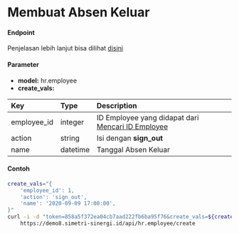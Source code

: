 # Membuat Absen Keluar
#### Endpoint
Penjelasan lebih lanjut bisa dilihat [disini](../list_api/create_data.md)

#### Parameter
- <b>model:</b> hr.employee</br>
- <b>create_vals:</b> </br>

| Key           | Type          | Description                                                                       |
| :---          | :---          | :---                                                                              |
| employee_id   | integer       | ID Employee yang didapat dari [Mencari ID Employee](../search_master/employee.md) |
| action        | string        | Isi dengan <b>sign_out</b>                                                        |
| name          | datetime      | Tanggal Absen Keluar                                                              |

#### Contoh
```bash
create_vals="{
    'employee_id': 1,
    'action': 'sign_out',
    'name': '2020-09-09 17:00:00',
}"
curl -i -d "token=858a5f372ea04cb7aad222fb6ba95f76&create_vals=${create_vals}" \
    https://demo8.simetri-sinergi.id/api/hr.employee/create
```
